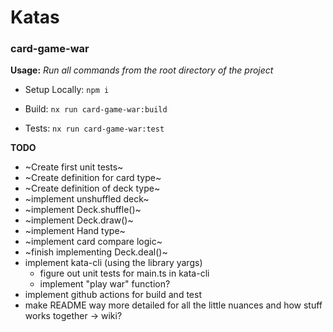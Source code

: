 # Katas

### card-game-war

**Usage:** _Run all commands from the root directory of the project_

- Setup Locally:
  `npm i `

- Build:
  `nx run card-game-war:build`

- Tests:
  `nx run card-game-war:test`

**TODO**

- ~Create first unit tests~
- ~Create definition for card type~
- ~Create definition of deck type~
- ~implement unshuffled deck~
- ~implement Deck.shuffle()~
- ~implement Deck.draw()~
- ~implement Hand type~
- ~implement card compare logic~
- ~finish implementing Deck.deal()~
- implement kata-cli (using the library yargs)
  - figure out unit tests for main.ts in kata-cli
  - implement "play war" function?
- implement github actions for build and test
- make README way more detailed for all the little nuances and how stuff works together -> wiki?
